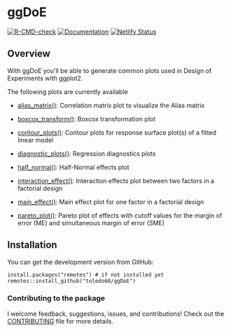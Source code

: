 # ggDoE

[![R-CMD-check](https://github.com/toledo60/ggDoE/workflows/R-CMD-check/badge.svg)](https://github.com/toledo60/ggDoE/actions)
[![Documentation](https://img.shields.io/badge/Documentation-ggDoE-blue)](https://ggdoe.netlify.app/)
[![Netlify Status](https://api.netlify.com/api/v1/badges/20d30180-f503-4b63-ba9c-c95bfca3826e/deploy-status)](https://app.netlify.com/sites/ggdoe/deploys)

## Overview

With ggDoE you'll be able to generate common plots used in Design of Experiments with ggplot2.

The following plots are currently available

- [alias_matrix()](https://ggdoe.netlify.app/reference/alias_matrix.html): Correlation matrix plot to visualize the Alias matrix

- [boxcox_transform()](https://ggdoe.netlify.app/reference/boxcox_transform.html): Boxcox transformation plot

- [contour_plots()](https://ggdoe.netlify.app/reference/contour_plots.html): Contour plots for response surface plot(s) of a fitted linear model

- [diagnostic_plots()](https://ggdoe.netlify.app/reference/diagnostic_plots.html): Regression diagnostics plots

- [half_normal()](https://ggdoe.netlify.app/reference/half_normal.html): Half-Normal effects plot

- [interaction_effect()](https://ggdoe.netlify.app/reference/interaction_effect.html): Interaction effects plot between two factors in a factorial design

- [main_effect()](https://ggdoe.netlify.app/reference/main_effect.html): Main effect plot for one factor in a factorial design

- [pareto_plot()](https://ggdoe.netlify.app/reference/pareto_plot.html): Pareto plot of effects with cutoff values for the margin of error (ME) and simultaneous margin of error (SME)

## Installation

You can get the development version from GitHub:

```{r}
install.packages("remotes") # if not installed yet
remotes::install_github("toledo60/ggDoE")
```

### Contributing to the package
I welcome feedback, suggestions, issues, and contributions!
Check out the [CONTRIBUTING](https://github.com/toledo60/ggDoE/blob/main/.github/CONTRIBUTING.md) file for more details.
